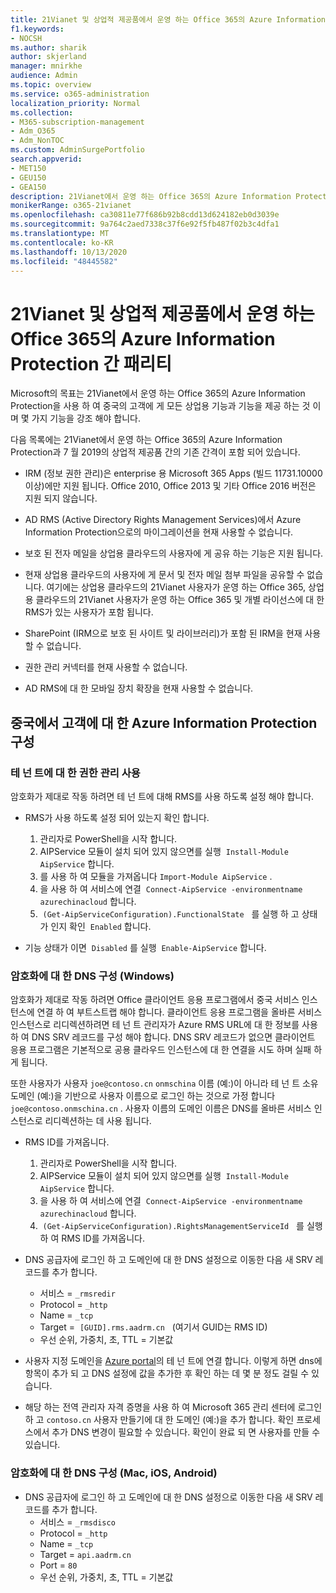 ```yaml
---
title: 21Vianet 및 상업적 제공품에서 운영 하는 Office 365의 Azure Information Protection 간 패리티
f1.keywords:
- NOCSH
ms.author: sharik
author: skjerland
manager: mnirkhe
audience: Admin
ms.topic: overview
ms.service: o365-administration
localization_priority: Normal
ms.collection:
- M365-subscription-management
- Adm_O365
- Adm_NonTOC
ms.custom: AdminSurgePortfolio
search.appverid:
- MET150
- GEU150
- GEA150
description: 21Vianet에서 운영 하는 Office 365의 Azure Information Protection에 대해 자세히 알아보고 중국의 고객을 위해이를 구성 하는 방법을 알아보세요.
monikerRange: o365-21vianet
ms.openlocfilehash: ca30811e77f686b92b8cdd13d624182eb0d3039e
ms.sourcegitcommit: 9a764c2aed7338c37f6e92f5fb487f02b3c4dfa1
ms.translationtype: MT
ms.contentlocale: ko-KR
ms.lasthandoff: 10/13/2020
ms.locfileid: "48445582"
---
```

# <a name="parity-between-azure-information-protection-for-office-365-operated-by-21vianet-and-commercial-offerings"></a>21Vianet 및 상업적 제공품에서 운영 하는 Office 365의 Azure Information Protection 간 패리티

Microsoft의 목표는 21Vianet에서 운영 하는 Office 365의 Azure Information Protection을 사용 하 여 중국의 고객에 게 모든 상업용 기능과 기능을 제공 하는 것 이며 몇 가지 기능을 강조 해야 합니다.

다음 목록에는 21Vianet에서 운영 하는 Office 365의 Azure Information Protection과 7 월 2019의 상업적 제공품 간의 기존 간격이 포함 되어 있습니다.

- IRM (정보 권한 관리)은 enterprise 용 Microsoft 365 Apps (빌드 11731.10000 이상)에만 지원 됩니다. Office 2010, Office 2013 및 기타 Office 2016 버전은 지원 되지 않습니다.

- AD RMS (Active Directory Rights Management Services)에서 Azure Information Protection으로의 마이그레이션을 현재 사용할 수 없습니다.
  
- 보호 된 전자 메일을 상업용 클라우드의 사용자에 게 공유 하는 기능은 지원 됩니다.
  
- 현재 상업용 클라우드의 사용자에 게 문서 및 전자 메일 첨부 파일을 공유할 수 없습니다. 여기에는 상업용 클라우드의 21Vianet 사용자가 운영 하는 Office 365, 상업용 클라우드의 21Vianet 사용자가 운영 하는 Office 365 및 개별 라이선스에 대 한 RMS가 있는 사용자가 포함 됩니다.
  
- SharePoint (IRM으로 보호 된 사이트 및 라이브러리)가 포함 된 IRM을 현재 사용할 수 없습니다.
  
- 권한 관리 커넥터를 현재 사용할 수 없습니다.
  
- AD RMS에 대 한 모바일 장치 확장을 현재 사용할 수 없습니다.

## <a name="configuring-azure-information-protection-for-customers-in-china"></a>중국에서 고객에 대 한 Azure Information Protection 구성

### <a name="enable-rights-management-for-the-tenant"></a>테 넌 트에 대 한 권한 관리 사용

암호화가 제대로 작동 하려면 테 넌 트에 대해 RMS를 사용 하도록 설정 해야 합니다.

- RMS가 사용 하도록 설정 되어 있는지 확인 합니다.
  1. 관리자로 PowerShell을 시작 합니다.
  2. AIPService 모듈이 설치 되어 있지 않으면를 실행  `Install-Module AipService` 합니다.
  3. 를 사용 하 여 모듈을 가져옵니다 `Import-Module AipService` .
  4. 을 사용 하 여 서비스에 연결  `Connect-AipService -environmentname azurechinacloud` 합니다.
  5.  `(Get-AipServiceConfiguration).FunctionalState`   를 실행 하 고 상태가 인지 확인  `Enabled` 합니다.

- 기능 상태가 이면  `Disabled` 를 실행  `Enable-AipService` 합니다.

### <a name="dns-configuration-for-encryption-windows"></a>암호화에 대 한 DNS 구성 (Windows)

암호화가 제대로 작동 하려면 Office 클라이언트 응용 프로그램에서 중국 서비스 인스턴스에 연결 하 여 부트스트랩 해야 합니다. 클라이언트 응용 프로그램을 올바른 서비스 인스턴스로 리디렉션하려면 테 넌 트 관리자가 Azure RMS URL에 대 한 정보를 사용 하 여 DNS SRV 레코드를 구성 해야 합니다. DNS SRV 레코드가 없으면 클라이언트 응용 프로그램은 기본적으로 공용 클라우드 인스턴스에 대 한 연결을 시도 하며 실패 하 게 됩니다.

또한 사용자가 사용자 `joe@contoso.cn` `onmschina` 이름 (예:)이 아니라 테 넌 트 소유 도메인 (예:)을 기반으로 사용자 이름으로 로그인 하는 것으로 가정 합니다 `joe@contoso.onmschina.cn` . 사용자 이름의 도메인 이름은 DNS를 올바른 서비스 인스턴스로 리디렉션하는 데 사용 됩니다.

- RMS ID를 가져옵니다.
  1. 관리자로 PowerShell을 시작 합니다.
  2. AIPService 모듈이 설치 되어 있지 않으면를 실행  `Install-Module AipService` 합니다.
  3. 을 사용 하 여 서비스에 연결  `Connect-AipService -environmentname azurechinacloud` 합니다.
  4.  `(Get-AipServiceConfiguration).RightsManagementServiceId`   를 실행 하 여 RMS ID를 가져옵니다.

- DNS 공급자에 로그인 하 고 도메인에 대 한 DNS 설정으로 이동한 다음 새 SRV 레코드를 추가 합니다.
  - 서비스 = `_rmsredir`
  - Protocol = `_http`
  - Name = `_tcp`
  - Target =  `[GUID].rms.aadrm.cn`   (여기서 GUID는 RMS ID)
  - 우선 순위, 가중치, 초, TTL = 기본값

- 사용자 지정 도메인을 [Azure portal](https://portal.azure.cn/#blade/Microsoft_AAD_IAM/ActiveDirectoryMenuBlade/Domains)의 테 넌 트에 연결 합니다. 이렇게 하면 dns에 항목이 추가 되 고 DNS 설정에 값을 추가한 후 확인 하는 데 몇 분 정도 걸릴 수 있습니다.

- 해당 하는 전역 관리자 자격 증명을 사용 하 여 Microsoft 365 관리 센터에 로그인 하 고 `contoso.cn` 사용자 만들기에 대 한 도메인 (예:)을 추가 합니다. 확인 프로세스에서 추가 DNS 변경이 필요할 수 있습니다. 확인이 완료 되 면 사용자를 만들 수 있습니다.

### <a name="dns-configuration-for-encryption-mac-ios-android"></a>암호화에 대 한 DNS 구성 (Mac, iOS, Android)

- DNS 공급자에 로그인 하 고 도메인에 대 한 DNS 설정으로 이동한 다음 새 SRV 레코드를 추가 합니다.
  - 서비스 = `_rmsdisco`
  - Protocol = `_http`
  - Name = `_tcp`
  - Target = `api.aadrm.cn`
  - Port = `80`
  - 우선 순위, 가중치, 초, TTL = 기본값
